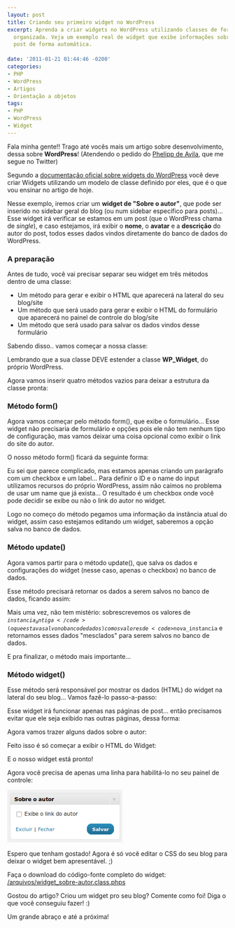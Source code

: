 ```yaml
---
layout: post
title: Criando seu primeiro widget no WordPress
excerpt: Aprenda a criar widgets no WordPress utilizando classes de forma fácil e
  organizada. Veja um exemplo real de widget que exibe informações sobre o autor do
  post de forma automática.

date: '2011-01-21 01:44:46 -0200'
categories:
- PHP
- WordPress
- Artigos
- Orientação a objetos
tags:
- PHP
- WordPress
- Widget
---
```

Fala minha gente!! Trago até vocês mais um artigo sobre desenvolvimento, dessa sobre <strong>WordPress</strong>! (Atendendo o pedido do [Phelipp de Avila](https://twitter.com/PhelippdeAvila), que me segue no Twitter)

Segundo a [documentação oficial sobre widgets do WordPress](http://codex.wordpress.org/Widgets_API) você deve criar Widgets utilizando um modelo de classe definido por eles, que é o que vou ensinar no artigo de hoje.

Nesse exemplo, iremos criar um <strong>widget de "Sobre o autor"</strong>, que pode ser inserido no sidebar geral do blog (ou num sidebar específico para posts)... Esse widget irá verificar se estamos em um post (que o WordPress chama de <em>single</em>), e caso estejamos, irá exibir o <strong>nome</strong>, o <strong>avatar</strong> e a <strong>descrição</strong> do autor do post, todos esses dados vindos diretamente do banco de dados do WordPress.

### A preparação
Antes de tudo, você vai precisar separar seu widget em três métodos dentro de uma classe:

<ul>
<li>Um método para gerar e exibir o HTML que aparecerá na lateral do seu blog/site</li>
<li>Um método que será usado para gerar e exibir o HTML do formulário que aparecerá no painel de controle do blog/site</li>
<li>Um método que será usado para salvar os dados vindos desse formulário</li>
</ul>
Sabendo disso.. vamos começar a nossa classe:


<div data-gist-id="1181e8d27fcf16f0fcac" data-gist-show-loading="false"></div>

Lembrando que a sua classe DEVE estender a classe <strong>WP_Widget</strong>, do próprio WordPress.

Agora vamos inserir quatro métodos vazios para deixar a estrutura da classe pronta:


<div data-gist-id="36aa215f03e0f947bc98" data-gist-show-loading="false"></div>

### Método form()
Agora vamos começar pelo método form(), que exibe o formulário... Esse widget não precisaria de formulário e opções pois ele não tem nenhum tipo de configuração, mas vamos deixar uma coisa opcional como exibir o link do site do autor.

O nosso método form() ficará da seguinte forma:


<div data-gist-id="0d37e045e1b7ff73cad7" data-gist-show-loading="false"></div>

Eu sei que parece complicado, mas estamos apenas criando um parágrafo com um checkbox e um label... Para definir o ID e o name do input utilizamos recursos do próprio WordPress, assim não caímos no problema de usar um name que já exista... O resultado é um checkbox onde você pode decidir se exibe ou não o link do autor no widget.

Logo no começo do método pegamos uma informação da instância atual do widget, assim caso estejamos editando um widget, saberemos a opção salva no banco de dados.

### Método update()
Agora vamos partir para o método update(), que salva os dados e configurações do widget (nesse caso, apenas o checkbox) no banco de dados.

Esse método precisará retornar os dados a serem salvos no banco de dados, ficando assim:


<div data-gist-id="5efa183cda1e5c879972" data-gist-show-loading="false"></div>

Mais uma vez, não tem mistério: sobrescrevemos os valores de <code>$instancia_antiga</code> (o que estava salvo no banco de dados) com os valores de <code>$nova_instancia</code> e retornamos esses dados "mesclados" para serem salvos no banco de dados.

E pra finalizar, o método mais importante...

### Método widget()
Esse método será responsável por mostrar os dados (HTML) do widget na lateral do seu blog... Vamos fazê-lo passo-a-passo:

Esse widget irá funcionar apenas nas páginas de post... então precisamos evitar que ele seja exibido nas outras páginas, dessa forma:


<div data-gist-id="c3b12376128070567fa2" data-gist-show-loading="false"></div>

Agora vamos trazer alguns dados sobre o autor:


<div data-gist-id="1866a8b949c702cba879" data-gist-show-loading="false"></div>

Feito isso é só começar a exibir o HTML do Widget:

<div data-gist-id="a81bbb2b0d4f7988a1f1" data-gist-show-loading="false"></div>

E o nosso widget está pronto!

Agora você precisa de apenas uma linha para habilitá-lo no seu painel de controle:

<div data-gist-id="09f6f947ebad87870323" data-gist-show-loading="false"></div>

<img src="/assets/uploads/2011/01/1295580557334.png" alt="" title="Widget sobre o autor" width="263" height="120" class="size-full wp-image-1389" />

Espero que tenham gostado! Agora é só você editar o CSS do seu blog para deixar o widget bem apresentável. ;)

Faça o download do código-fonte completo do widget: [/arquivos/widget_sobre-autor.class.phps](/arquivos/widget_sobre-autor.class.phps)

Gostou do artigo? Criou um widget pro seu blog? Comente como foi! Diga o que você conseguiu fazer! :)

Um grande abraço e até a próxima!


